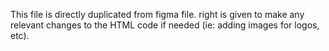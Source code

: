 This file is directly duplicated from figma file. right is given to make any relevant changes to the HTML code if needed (ie: adding images for logos, etc).